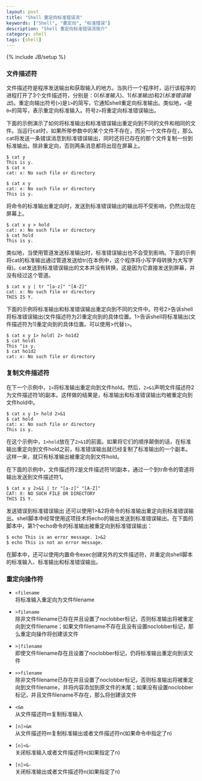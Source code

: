 ```yaml
---
layout: post
title: "Shell 重定向标准错误流"
keywords: ["Shell", "重定向", "标准错误"]
description: "Shell 重定向标准错误流简介"
category: shell
tags: [shell]
---
```

{% include JB/setup %}

### 文件描述符

文件描述符是程序发送输出和获取输入的地方。当执行一个程序时，运行该程序的进程打开了3个文件描述符，分别是：0(_标准输入_)、1(_标准输出_)和2(_标准错误输出_)。重定向输出符号(`>`)是`1>`的简写，它通知shell重定向标准输出。类似地，`<`是`0<`的简写，表示重定向标准输入。符号`2>`将重定向标准错误输出。

下面的示例演示了如何将标准输出和标准错误输出重定向到不同的文件和相同的文件。当运行cat时，如果所带参数中的某个文件不存在，而另一个文件存在，那么cat将发送一条错误消息到标准错误输出，同时还将已存在的那个文件复制一份到标准输出。除非重定向，否则两条消息都将出现在屏幕上。

    $ cat y
	This is y.
	$ cat x
	cat: x: No such file or directory

	$ cat x y
	cat: x: No such file or directory
	This is y.

将命令的标准输出重定向时，发送到标准错误输出的输出将不受影响，仍然出现在屏幕上。

    $ cat x y > hold
	cat: x: No such file or directory
	$ cat hold
	This is y.

类似地，当使用管道发送标准输出时，标准错误输出也不会受到影响。下面的示例将cat的标准输出通过管道发送给tr(在本例中，这个程序将小写字母转换为大写字母)。cat发送到标准错误输出的文本并没有转换，这是因为它直接发送到屏幕，并没有经过这个管道。

    $ cat x y | tr "[a-z]" "[A-Z]"
	cat: x: No such file or directory
	THIS IS Y.

下面的示例将标准输出和标准错误输出重定向到不同的文件中。符号2>告诉shell将标准错误输出(文件描述符为2)重定向到的具体位置。1>告诉shell将标准输出(文件描述符为1)重定向到的具体位置。可以使用>代替`1>`。

    $ cat x y 1> holdl 2> ho1d2
	$ cat holdl
	This "is y.
	$ cat ho1d2
	cat: x: No such file or directory

### 复制文件描述符

在下一个示例中，`1>`将标准输出重定向到文件hold。然后，`2>&1`声明文件描述符2为文件描述符1的副本。这样做的结果是，标准输出和标准错误输出均被重定向到文件hold中。

    $ cat x y 1> hold 2>&1
	$ cat hold
	cat: x: No such file or directory
	This is y.

在这个示例中，`1>hold`放在了`2>&1`的前面。如果将它们的顺序颠倒的话，在标准输出重定向到文件hold之前，标准错误输出就已经复制了标准输出的一个副本。这样一来，就只有标准输出被重定向到文件hold。

在下面的示例中，文件描述符2是文件描述符1的副本，通过一个到tr命令的管道将输出发送到文件描述符1。

    $ cat x y 2>&1 | tr "[a-z]" "[A-Z]"
	CAT: X: NO SUCH FILE OR DIRECTORY
	THIS IS Y.

发送错误到标准错误输出  还可以使用1>&2将命令的标准输出重定向到标准错误输出。shell脚本中经常使用这项技术将echo的输出发送到标准错误输出。在下面的脚本中，第1个echo命令的标准输出被重定向到标准错误输出：

	$ echo This is an error message. 1>&2
	$ echo This is not an error message.

在脚本中，还可以使用内置命令exec创建另外的文件描述符，并重定向shell脚本的标准输入、标准输出和标准错误输出。

### 重定向操作符

* `<filename`   
将标准输入重定向为文件filename

* `>filename`   
除非文件filename已存在并且设置了noclobber标记，否则标准输出将被重定向到文件filename；如果文件filename不存在且没有设置noclobber标记，那么重定向操作将创建该文件

* `>|filename`   
即使文件filename存在且设置了noclobber标记，仍将标准输出重定向到该文件

* `>>filename`   
除非文件filename已存在并且设置了noclobber标记，否则标准输出将被重定向到文件filename，并将内容添加到原文件的末尾；如果没有设置noclobber标记，并且文件filename不存在，那么将创建该文件

* `<&m`   
从文件描述符m复制标准输入

* `[n]>&m`   
从文件描述符m复制标准输出或者文件描述符n(如果命令中指定了n)

* `[n]<&-`   
关闭标准输入或者文件描述符n(如果指定了n)

* `[n]>&-`   
关闭标准输出或者文件描述符n(如果指定了n)
